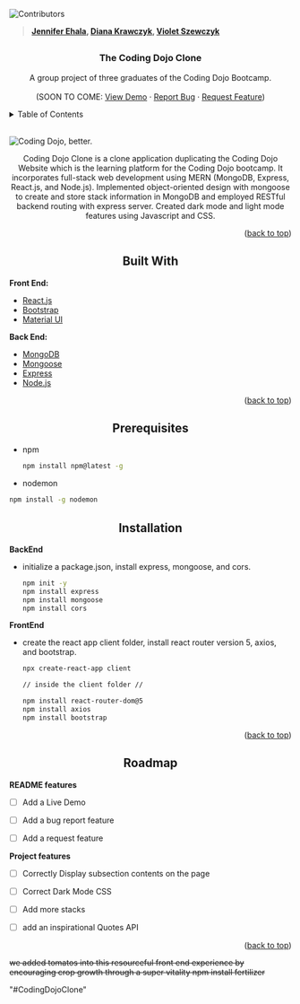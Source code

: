 ![Contributors](https://img.shields.io/badge/Contributors-3-red)

> **[Jennifer Ehala](https://github.com/jenniferehala), [Diana Krawczyk](https://github.com/Dianka759), [Violet Szewczyk](https://github.com/VioletMaria)**

##

<div id="top"></div>

<!-- PROJECT LOGO -->

  <h3 align="center">The Coding Dojo Clone</h3>

  <p align="center">
    A group project of three graduates of the Coding Dojo Bootcamp.
    <br />
    <br />
    (SOON TO COME:
    <a href="#">View Demo</a>
    ·
    <a href="#">Report Bug</a>
    ·
    <a href="#">Request Feature</a>)
  </p>
</div>



<!-- TABLE OF CONTENTS -->
<details>
  <summary>Table of Contents</summary>
  <ol>
    <li>
      <a href="#about-the-project">About The Project</a>
      <ul>
        <li><a href="#built-with">Built With</a></li>
      </ul>
    </li>
    <li>
      <a href="#getting-started">Getting Started</a>
      <ul>
        <li><a href="#prerequisites">Prerequisites</a></li>
        <li><a href="#installation">Installation</a></li>
      </ul>
    </li>
    <li><a href="#roadmap">Roadmap</a></li>
    <li><a href="#acknowledgments">Acknowledgments</a></li>
  </ol>
</details>

<br />

<!-- ABOUT THE PROJECT -->

![Coding Dojo, better.](https://media.discordapp.net/attachments/911095800334016575/940352581832687656/Screenshot_2022-02-07_155523.png?width=1193&height=583)

<p align="center"> Coding Dojo Clone is a clone application duplicating the Coding Dojo Website which is the learning platform for the Coding Dojo bootcamp. It incorporates full-stack web development using MERN (MongoDB, Express, React.js, and Node.js). Implemented object-oriented design with mongoose to create and store stack information in MongoDB and employed RESTful backend routing with express server. Created dark mode and light mode features using Javascript and CSS.
 </p>


<p align="right">(<a href="#top">back to top</a>)</p>



<h2 align="center">Built With</h2>

<b> Front End: </b> 
* [React.js](https://reactjs.org/)
* [Bootstrap](https://getbootstrap.com)
* [Material UI](https://mui.com/)

<b> Back End: </b>
* [MongoDB](https://www.mongodb.com/)
* [Mongoose](https://mongoosejs.com/)
* [Express](https://expressjs.com/)
* [Node.js](https://nodejs.org/en/)

<p align="right">(<a href="#top">back to top</a>)</p>



<!-- GETTING STARTED -->
<div align="center">

## Prerequisites

</div>

* npm
  ```sh
  npm install npm@latest -g
  ```
* nodemon 
 ```sh
 npm install -g nodemon
 ```

<div align="center">

## Installation
</div>

<b> BackEnd</b>
* initialize a package.json, install express, mongoose, and cors.
  ```sh
  npm init -y
  npm install express 
  npm install mongoose
  npm install cors  
  ```
  
<b> FrontEnd</b>
* create the react app client folder, install react router version 5,  axios, and bootstrap.
  ```sh
  npx create-react-app client
  
  // inside the client folder //
  
  npm install react-router-dom@5 
  npm install axios
  npm install bootstrap
  ```

<p align="right">(<a href="#top">back to top</a>)</p>


<!-- ROADMAP -->

<div align="center">

## Roadmap

</div>

<b> README features </b>
- [ ] Add a Live Demo
- [ ] Add a bug report feature
- [ ] Add a request feature


<b> Project features </b>
- [ ] Correctly Display subsection contents on the page
- [ ] Correct Dark Mode CSS
- [ ] Add more stacks
- [ ] add an inspirational Quotes API 



<p align="right">(<a href="#top">back to top</a>)</p>


~~we added tomatos into this resourceful front end experience by encouraging crop growth through a super vitality npm install fertilizer~~

"#CodingDojoClone"

